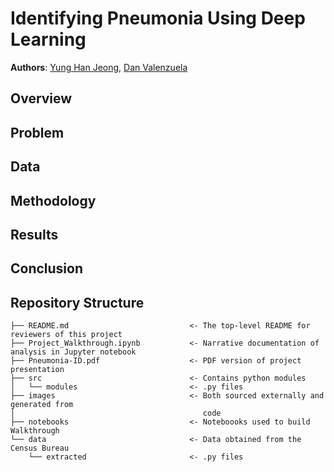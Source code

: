 # Identifying Pneumonia Using Deep Learning

**Authors**: [Yung Han Jeong](mailto:), [Dan Valenzuela](mailto:dan@danvalenzuela.com)

## Overview

## Problem

## Data

## Methodology

## Results

## Conclusion

## Repository Structure

```
├── README.md                           <- The top-level README for reviewers of this project
├── Project_Walkthrough.ipynb           <- Narrative documentation of analysis in Jupyter notebook
├── Pneumonia-ID.pdf                    <- PDF version of project presentation
├── src                                 <- Contains python modules
│   └── modules                         <- .py files
├── images                              <- Both sourced externally and generated from 
│                                          code
├── notebooks                           <- Noteboooks used to build Walkthrough
└── data                                <- Data obtained from the Census Bureau
    └── extracted                       <- .py files

```